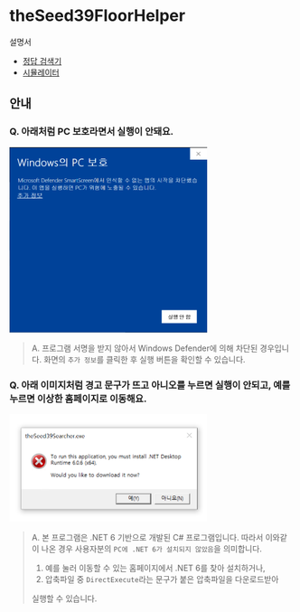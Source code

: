 # theSeed39FloorHelper

설명서  
- [정답 검색기](./theSeed39Searcher/readme.md)
- [시뮬레이터](./theSeed39Simulator/readme.md)


## 안내

### Q. 아래처럼 PC 보호라면서 실행이 안돼요.
<img src="./images/error-pcProtection.png" style="width:25em"/>  

> A. 프로그램 서명을 받지 않아서 Windows Defender에 의해 차단된 경우입니다. 화면의 `추가 정보`를 클릭한 후 실행 버튼을 확인할 수 있습니다.


### Q. 아래 이미지처럼 경고 문구가 뜨고 아니오를 누르면 실행이 안되고, 예를 누르면 이상한 홈페이지로 이동해요.<br/>
<img src="./images/error-requireDotnet.png" style="width:25em"/>

> A. 본 프로그램은 .NET 6 기반으로 개발된 C# 프로그램입니다. 따라서 이와같이 나온 경우 사용자분의 `PC에 .NET 6가 설치되지 않았음`을 의미합니다.  
> 1. 예를 눌러 이동할 수 있는 홈페이지에서 .NET 6를 찾아 설치하거나,
> 2. 압축파일 중 `DirectExecute`라는 문구가 붙은 압축파일을 다운로드받아
>
> 실행할 수 있습니다.